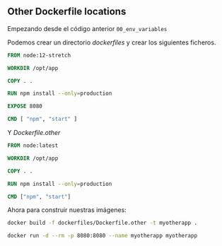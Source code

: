 ## Other Dockerfile locations

Empezando desde el código anterior `00_env_variables`

Podemos crear un directorio _dockerfiles_ y crear los siguientes ficheros.

```Dockerfile
FROM node:12-stretch

WORKDIR /opt/app

COPY . .

RUN npm install --only=production

EXPOSE 8080

CMD [ "npm", "start" ]
```

Y _Dockerfile.other_

```Dockerfile
FROM node:latest

WORKDIR /opt/app

COPY . .

RUN npm install --only=production

CMD ["npm", "start"]
```

Ahora para construir nuestras imágenes:

```bash
docker build -f dockerfiles/Dockerfile.other -t myotherapp .
```

```bash
docker run -d --rm -p 8080:8080 --name myotherapp myotherapp
```
